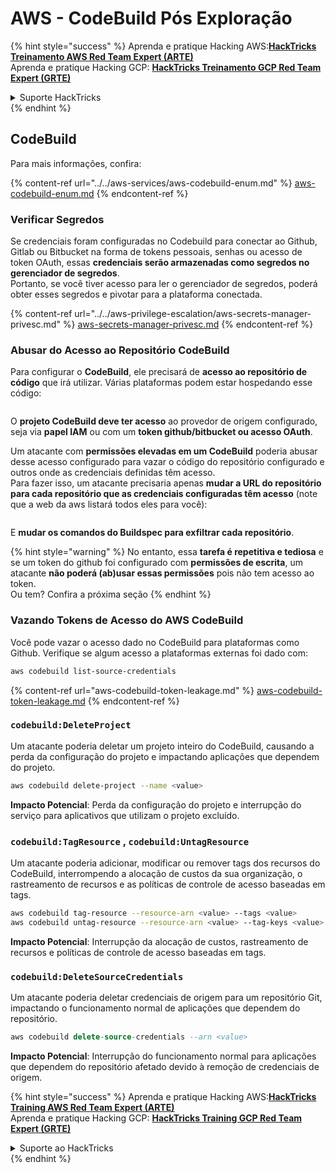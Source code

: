 # AWS - CodeBuild Pós Exploração

{% hint style="success" %}
Aprenda e pratique Hacking AWS:<img src="../../../../.gitbook/assets/image (1) (1) (1).png" alt="" data-size="line">[**HackTricks Treinamento AWS Red Team Expert (ARTE)**](https://training.hacktricks.xyz/courses/arte)<img src="../../../../.gitbook/assets/image (1) (1) (1).png" alt="" data-size="line">\
Aprenda e pratique Hacking GCP: <img src="../../../../.gitbook/assets/image (2).png" alt="" data-size="line">[**HackTricks Treinamento GCP Red Team Expert (GRTE)**<img src="../../../../.gitbook/assets/image (2).png" alt="" data-size="line">](https://training.hacktricks.xyz/courses/grte)

<details>

<summary>Suporte HackTricks</summary>

* Confira os [**planos de assinatura**](https://github.com/sponsors/carlospolop)!
* **Junte-se ao** 💬 [**grupo do Discord**](https://discord.gg/hRep4RUj7f) ou ao [**grupo do telegram**](https://t.me/peass) ou **siga**-nos no **Twitter** 🐦 [**@hacktricks\_live**](https://twitter.com/hacktricks_live)**.**
* **Compartilhe truques de hacking enviando PRs para o** [**HackTricks**](https://github.com/carlospolop/hacktricks) e [**HackTricks Cloud**](https://github.com/carlospolop/hacktricks-cloud) repositórios do github.

</details>
{% endhint %}

## CodeBuild

Para mais informações, confira:

{% content-ref url="../../aws-services/aws-codebuild-enum.md" %}
[aws-codebuild-enum.md](../../aws-services/aws-codebuild-enum.md)
{% endcontent-ref %}

### Verificar Segredos

Se credenciais foram configuradas no Codebuild para conectar ao Github, Gitlab ou Bitbucket na forma de tokens pessoais, senhas ou acesso de token OAuth, essas **credenciais serão armazenadas como segredos no gerenciador de segredos**.\
Portanto, se você tiver acesso para ler o gerenciador de segredos, poderá obter esses segredos e pivotar para a plataforma conectada.

{% content-ref url="../../aws-privilege-escalation/aws-secrets-manager-privesc.md" %}
[aws-secrets-manager-privesc.md](../../aws-privilege-escalation/aws-secrets-manager-privesc.md)
{% endcontent-ref %}

### Abusar do Acesso ao Repositório CodeBuild

Para configurar o **CodeBuild**, ele precisará de **acesso ao repositório de código** que irá utilizar. Várias plataformas podem estar hospedando esse código:

<figure><img src="../../../../.gitbook/assets/image (96).png" alt=""><figcaption></figcaption></figure>

O **projeto CodeBuild deve ter acesso** ao provedor de origem configurado, seja via **papel IAM** ou com um **token github/bitbucket ou acesso OAuth**.

Um atacante com **permissões elevadas em um CodeBuild** poderia abusar desse acesso configurado para vazar o código do repositório configurado e outros onde as credenciais definidas têm acesso.\
Para fazer isso, um atacante precisaria apenas **mudar a URL do repositório para cada repositório que as credenciais configuradas têm acesso** (note que a web da aws listará todos eles para você):

<figure><img src="../../../../.gitbook/assets/image (107).png" alt=""><figcaption></figcaption></figure>

E **mudar os comandos do Buildspec para exfiltrar cada repositório**.

{% hint style="warning" %}
No entanto, essa **tarefa é repetitiva e tediosa** e se um token do github foi configurado com **permissões de escrita**, um atacante **não poderá (ab)usar essas permissões** pois não tem acesso ao token.\
Ou tem? Confira a próxima seção
{% endhint %}

### Vazando Tokens de Acesso do AWS CodeBuild

Você pode vazar o acesso dado no CodeBuild para plataformas como Github. Verifique se algum acesso a plataformas externas foi dado com:
```bash
aws codebuild list-source-credentials
```
{% content-ref url="aws-codebuild-token-leakage.md" %}
[aws-codebuild-token-leakage.md](aws-codebuild-token-leakage.md)
{% endcontent-ref %}

### `codebuild:DeleteProject`

Um atacante poderia deletar um projeto inteiro do CodeBuild, causando a perda da configuração do projeto e impactando aplicações que dependem do projeto.
```bash
aws codebuild delete-project --name <value>
```
**Impacto Potencial**: Perda da configuração do projeto e interrupção do serviço para aplicativos que utilizam o projeto excluído.

### `codebuild:TagResource` , `codebuild:UntagResource`

Um atacante poderia adicionar, modificar ou remover tags dos recursos do CodeBuild, interrompendo a alocação de custos da sua organização, o rastreamento de recursos e as políticas de controle de acesso baseadas em tags.
```bash
aws codebuild tag-resource --resource-arn <value> --tags <value>
aws codebuild untag-resource --resource-arn <value> --tag-keys <value>
```
**Impacto Potencial**: Interrupção da alocação de custos, rastreamento de recursos e políticas de controle de acesso baseadas em tags.

### `codebuild:DeleteSourceCredentials`

Um atacante poderia deletar credenciais de origem para um repositório Git, impactando o funcionamento normal de aplicações que dependem do repositório.
```sql
aws codebuild delete-source-credentials --arn <value>
```
**Impacto Potencial**: Interrupção do funcionamento normal para aplicações que dependem do repositório afetado devido à remoção de credenciais de origem.

{% hint style="success" %}
Aprenda e pratique Hacking AWS:<img src="../../../../.gitbook/assets/image (1) (1) (1).png" alt="" data-size="line">[**HackTricks Training AWS Red Team Expert (ARTE)**](https://training.hacktricks.xyz/courses/arte)<img src="../../../../.gitbook/assets/image (1) (1) (1).png" alt="" data-size="line">\
Aprenda e pratique Hacking GCP: <img src="../../../../.gitbook/assets/image (2).png" alt="" data-size="line">[**HackTricks Training GCP Red Team Expert (GRTE)**<img src="../../../../.gitbook/assets/image (2).png" alt="" data-size="line">](https://training.hacktricks.xyz/courses/grte)

<details>

<summary>Suporte ao HackTricks</summary>

* Confira os [**planos de assinatura**](https://github.com/sponsors/carlospolop)!
* **Junte-se ao** 💬 [**grupo do Discord**](https://discord.gg/hRep4RUj7f) ou ao [**grupo do telegram**](https://t.me/peass) ou **siga**-nos no **Twitter** 🐦 [**@hacktricks\_live**](https://twitter.com/hacktricks_live)**.**
* **Compartilhe truques de hacking enviando PRs para os repositórios do** [**HackTricks**](https://github.com/carlospolop/hacktricks) e [**HackTricks Cloud**](https://github.com/carlospolop/hacktricks-cloud).

</details>
{% endhint %}
